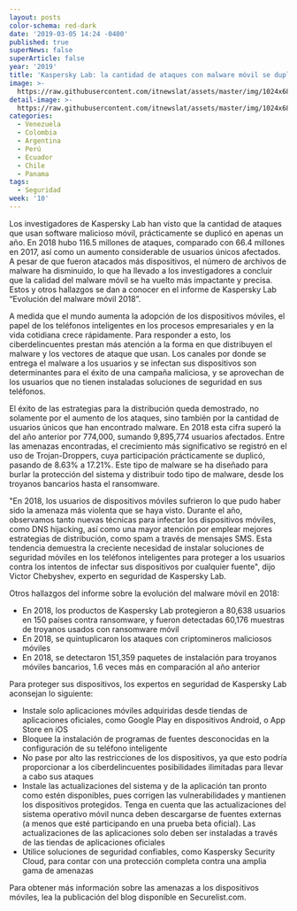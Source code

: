 ```yaml
---
layout: posts
color-schema: red-dark
date: '2019-03-05 14:24 -0400'
published: true
superNews: false
superArticle: false
year: '2019'
title: 'Kaspersky Lab: la cantidad de ataques con malware móvil se duplicó en 2018 '
image: >-
  https://raw.githubusercontent.com/itnewslat/assets/master/img/1024x680540x320/Virus-Android-p.jpg
detail-image: >-
  https://raw.githubusercontent.com/itnewslat/assets/master/img/1024x680/Virus-Android-g.jpg
categories:
  - Venezuela
  - Colombia
  - Argentina
  - Perú
  - Ecuador
  - Chile
  - Panama
tags:
  - Seguridad
week: '10'
---
```

Los investigadores de Kaspersky Lab han visto que la cantidad de ataques que usan software malicioso móvil, prácticamente se duplicó en apenas un año. En 2018 hubo 116.5 millones de ataques, comparado con 66.4 millones en 2017, así como un aumento considerable de usuarios únicos afectados. A pesar de que fueron atacados más dispositivos, el número de archivos de malware ha disminuido, lo que ha llevado a los investigadores a concluir que la calidad del malware móvil se ha vuelto más impactante y precisa. Estos y otros hallazgos se dan a conocer en el informe de Kaspersky Lab “Evolución del malware móvil 2018”.  

A medida que el mundo aumenta la adopción de los dispositivos móviles, el papel de los teléfonos inteligentes en los procesos empresariales y en la vida cotidiana crece rápidamente. Para responder a esto, los ciberdelincuentes prestan más atención a la forma en que distribuyen el malware y los vectores de ataque que usan. Los canales por donde se entrega el malware a los usuarios y se infectan sus dispositivos son determinantes para el éxito de una campaña maliciosa, y se aprovechan de los usuarios que no tienen instaladas soluciones de seguridad en sus teléfonos.
  
El éxito de las estrategias para la distribución queda demostrado, no solamente por el aumento de los ataques, sino también por la cantidad de usuarios únicos que han encontrado malware. En 2018 esta cifra superó la del año anterior por 774,000, sumando 9,895,774 usuarios afectados. Entre las amenazas encontradas, el crecimiento más significativo se registró en el uso de Trojan-Droppers, cuya participación prácticamente se duplicó, pasando de 8.63% a 17.21%. Este tipo de malware se ha diseñado para burlar la protección del sistema y distribuir todo tipo de malware, desde los troyanos bancarios hasta el ransomware. 

"En 2018, los usuarios de dispositivos móviles sufrieron lo que pudo haber sido la amenaza más violenta que se haya visto. Durante el año, observamos tanto nuevas técnicas para infectar los dispositivos móviles, como DNS hijacking, así como una mayor atención por emplear mejores estrategias de distribución, como spam a través de mensajes SMS. Esta tendencia demuestra la creciente necesidad de instalar soluciones de seguridad móviles en los teléfonos inteligentes para proteger a los usuarios contra los intentos de infectar sus dispositivos por cualquier fuente", dijo Viсtor Chebyshev, experto en seguridad de Kaspersky Lab.  

Otros hallazgos del informe sobre la evolución del malware móvil en 2018:

- En 2018, los productos de Kaspersky Lab protegieron a 80,638 usuarios en 150 países contra ransomware, y fueron detectadas 60,176 muestras de troyanos usados con ransomware móvil
- En 2018, se quintuplicaron los ataques con criptomineros maliciosos móviles 
- En 2018, se detectaron 151,359 paquetes de instalación para troyanos móviles bancarios, 1.6 veces más en comparación al año anterior

Para proteger sus dispositivos, los expertos en seguridad de Kaspersky Lab aconsejan lo siguiente:

- Instale solo aplicaciones móviles adquiridas desde tiendas de aplicaciones oficiales, como Google Play en dispositivos Android, o App Store en iOS
- Bloquee la instalación de programas de fuentes desconocidas en la configuración de su teléfono inteligente
- No pase por alto las restricciones de los dispositivos, ya que esto podría proporcionar a los ciberdelincuentes posibilidades ilimitadas para llevar a cabo sus ataques
- Instale las actualizaciones del sistema y de la aplicación tan pronto como estén disponibles, pues corrigen las vulnerabilidades y mantienen los dispositivos protegidos. Tenga en cuenta que las actualizaciones del sistema operativo móvil nunca deben descargarse de fuentes externas (a menos que esté participando en una prueba beta oficial). Las actualizaciones de las aplicaciones solo deben ser instaladas a través de las tiendas de aplicaciones oficiales
- Utilice soluciones de seguridad confiables, como Kaspersky Security Cloud, para contar con una protección completa contra una amplia gama de amenazas

Para obtener más información sobre las amenazas a los dispositivos móviles, lea la publicación del blog disponible en Securelist.com.